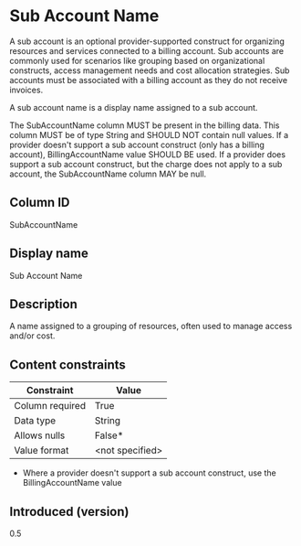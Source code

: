 # Sub Account Name

A sub account is an optional provider-supported construct for organizing resources and services connected to a billing account. Sub accounts are commonly used for scenarios like grouping based on organizational constructs, access management needs and cost allocation strategies. Sub accounts must be associated with a billing account as they do not receive invoices.

A sub account name is a display name assigned to a sub account.

The SubAccountName column MUST be present in the billing data. This column MUST be of type String and SHOULD NOT contain null values. If a provider doesn't support a sub account construct (only has a billing account), BillingAccountName value SHOULD BE used. If a provider does support a sub account construct, but the charge does not apply to a sub account, the SubAccountName column MAY be null.

## Column ID

SubAccountName

## Display name

Sub Account Name

## Description

A name assigned to a grouping of resources, often used to manage access and/or cost.

## Content constraints

| Constraint      | Value           |
|-----------------|-----------------|
| Column required | True            |
| Data type       | String          |
| Allows nulls    | False*          |
| Value format    | \<not specified> |

* Where a provider doesn't support a sub account construct, use the BillingAccountName value

## Introduced (version)

0.5
